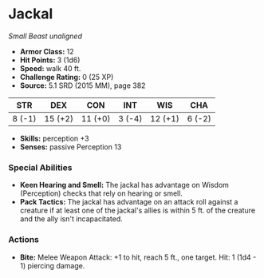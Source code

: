 # Jackal

*Small* *Beast* *unaligned*

- **Armor Class:** 12
- **Hit Points:** 3 (1d6)
- **Speed:** walk 40 ft.
- **Challenge Rating:** 0 (25 XP)
- **Source:** 5.1 SRD (2015 MM), page 382

| STR | DEX | CON | INT | WIS | CHA |
| --- | --- | --- | --- | --- | --- |
| 8 (-1) | 15 (+2) | 11 (+0) | 3 (-4) | 12 (+1) | 6 (-2) |

- **Skills:** perception +3
- **Senses:** passive Perception 13

### Special Abilities

- **Keen Hearing and Smell:** The jackal has advantage on Wisdom (Perception) checks that rely on hearing or smell.
- **Pack Tactics:** The jackal has advantage on an attack roll against a creature if at least one of the jackal's allies is within 5 ft. of the creature and the ally isn't incapacitated.

### Actions

- **Bite:** Melee Weapon Attack: +1 to hit, reach 5 ft., one target. Hit: 1 (1d4 - 1) piercing damage.


